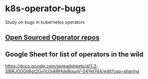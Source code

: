 # k8s-operator-bugs
Study on bugs in kubernetes operators

## [Open Sourced Operator repos](k8s-operator-repos.md)

## Google Sheet for list of operators in the wild
https://docs.google.com/spreadsheets/d/1_3-SlBRJO0Gtj6gt2Go1cOi4iRHdeBquoV-04Yel74A/edit?usp=sharing
